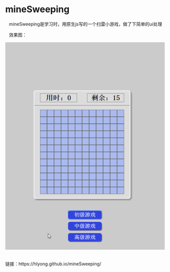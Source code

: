 # mineSweeping

    mineSweeping是学习时，用原生js写的一个扫雷小游戏，做了下简单的ui处理
    
    效果图：
    
   ![](https://github.com/HLyong/mineSweeping/blob/master/gif/1.gif)

<br>
链接：https://hlyong.github.io/mineSweeping/

